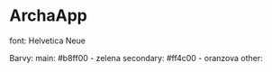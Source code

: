 # ArchaApp

font: Helvetica Neue

Barvy:
main: #b8ff00 - zelena
secondary: #ff4c00 - oranzova
other:

